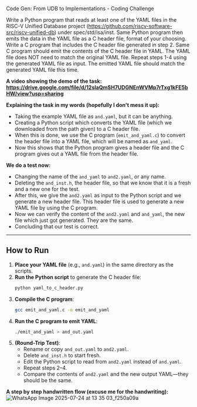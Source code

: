 Code Gen: From UDB to Implementations - Coding Challenge

Write a Python program that reads at least one of the YAML files in the RISC-V Unified Database project (https://github.com/riscv-software-src/riscv-unified-db) under spec/std/isa/inst.
Same Python program then emits the data in the YAML file as a C header file, format of your choosing.
Write a C program that includes the C header file generated in step 2.
Same C program should emit the contents of the C header file in YAML. The YAML file does NOT need to match the original YAML file.
Repeat steps 1-4 using the generated YAML file as input. The emitted YAML file should match the generated YAML file this time.


**A video showing the demo of the task: https://drive.google.com/file/d/12slaQmSH7UDGNEnWVMp7rTxg1kFE5bHW/view?usp=sharing**


**Explaining the task in my words (hopefully I don't mess it up):**

- Taking the example YAML file as `and.yaml`, but it can be anything.
- Creating a Python script which converts the YAML file (which we downloaded from the path given) to a C header file.
- When this is done, we use the C program (`emit_and_yaml.c`) to convert the header file into a YAML file, which will be named as `and_yaml`.
- Now this shows that the Python program gives a header file and the C program gives out a YAML file from the header file.

**We do a test now:**

- Changing the name of the `and_yaml` to `and2.yaml`, or any name.
- Deleting the `and_inst.h`, the header file, so that we know that it is a fresh and a new one for the test.
- After this, we give the `and2.yaml` as input to the Python script and we generate a new header file. This header file is used to generate a new YAML file by using the C program.
- Now we can verify the content of the `and2.yaml` and `and_yaml`, the new file which just got generated. They are the same.
- Concluding that our test is correct.

---

## How to Run

1. **Place your YAML file** (e.g., `and.yaml`) in the same directory as the scripts.
2. **Run the Python script** to generate the C header file:
   ```sh
   python yaml_to_c_header.py
   ```
3. **Compile the C program**:
   ```sh
   gcc emit_and_yaml.c -o emit_and_yaml
   ```
4. **Run the C program to emit YAML**:
   ```sh
   ./emit_and_yaml > and_out.yaml
   ```
5. **(Round-Trip Test)**:
   - Rename or copy `and_out.yaml` to `and2.yaml`.
   - Delete `and_inst.h` to start fresh.
   - Edit the Python script to read from `and2.yaml` instead of `and.yaml`.
   - Repeat steps 2–4.
   - Compare the contents of `and2.yaml` and the new output YAML—they should be the same.



**A step by step handwritten flow (excuse me for the handwriting):**
![WhatsApp Image 2025-07-24 at 13 35 03_f250a09a](https://github.com/user-attachments/assets/6785c0db-d135-415d-8a7f-c8f060934482)
